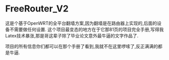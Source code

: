 FreeRouter_V2
=============
这是个基于OpenWRT的全平台翻墙方案,因为翻墙是在路由器上实现的,后面的设备不需要做任何设置.
这个项目最变态的地方在于它那81页的项目完全手册,写得我Latex技术暴涨,那是哥这辈子除了毕业论文意外最牛逼的文字作品了.

项目的所有信息你们都可以在那个手册了看到,我就不在这里啰嗦了,反正满满的都是牛逼.